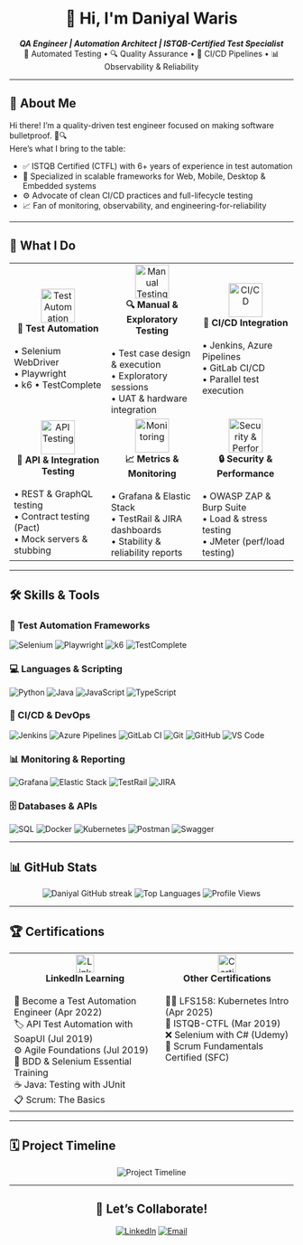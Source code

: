 <!--
  👋 Hello, I'm Daniyal Waris!
  QA Engineer ensuring delivery of high-reliability software and systems.
-->

<h1 align="center">👋 Hi, I'm Daniyal Waris</h1>
<p align="center">
  <em><strong>QA Engineer | Automation Architect | ISTQB-Certified Test Specialist</strong></em><br/>
  🧪 Automated Testing • 🔍 Quality Assurance • 🔄 CI/CD Pipelines • 📊 Observability & Reliability
</p>

---

## 🚀 About Me

Hi there! I’m a quality-driven test engineer focused on making software bulletproof. 🧠🔍  
Here’s what I bring to the table:

- ✅ ISTQB Certified (CTFL) with 6+ years of experience in test automation  
- 🧪 Specialized in scalable frameworks for Web, Mobile, Desktop & Embedded systems  
- ⚙️ Advocate of clean CI/CD practices and full-lifecycle testing  
- 📈 Fan of monitoring, observability, and engineering-for-reliability  

---

## 🔧 What I Do

<table>
  <tr>
    <td align="center" width="320" height="220">
      <img src="https://cdn-icons-png.flaticon.com/128/3590/3590556.png" width="60" alt="Test Automation"/><br>
      <strong>🧪 Test Automation</strong><br><br>
      <div align="left">
        • Selenium WebDriver<br>
        • Playwright <br>
        • k6
        • TestComplete
      </div>
    </td>
    <td align="center" width="320" height="220">
      <img src="https://cdn-icons-png.flaticon.com/128/2711/2711401.png" width="60" alt="Manual Testing"/><br>
      <strong>🔍 Manual & Exploratory Testing</strong><br><br>
      <div align="left">
        • Test case design & execution<br>
        • Exploratory sessions<br>
        • UAT & hardware integration
      </div>
    </td>
    <td align="center" width="320" height="220">
      <img src="https://cdn-icons-png.flaticon.com/128/833/833524.png" width="60" alt="CI/CD"/><br>
      <strong>🔄 CI/CD Integration</strong><br><br>
      <div align="left">
        • Jenkins, Azure Pipelines<br>
        • GitLab CI/CD<br>
        • Parallel test execution
      </div>
    </td>
  </tr>
  <tr>
    <td align="center" width="320" height="220">
      <img src="https://cdn-icons-png.flaticon.com/128/1170/1170576.png" width="60" alt="API Testing"/><br>
      <strong>🔗 API & Integration Testing</strong><br><br>
      <div align="left">
        • REST & GraphQL testing<br>
        • Contract testing (Pact)<br>
        • Mock servers & stubbing
      </div>
    </td>
    <td align="center" width="320" height="220">
      <img src="https://cdn-icons-png.flaticon.com/128/3176/3176295.png" width="60" alt="Monitoring"/><br>
      <strong>📈 Metrics & Monitoring</strong><br><br>
      <div align="left">
        • Grafana & Elastic Stack<br>
        • TestRail & JIRA dashboards<br>
        • Stability & reliability reports
      </div>
    </td>
    <td align="center" width="320" height="220">
      <img src="https://cdn-icons-png.flaticon.com/128/2910/2910795.png" width="60" alt="Security & Performance"/><br>
      <strong>🔒 Security & Performance</strong><br><br>
      <div align="left">
        • OWASP ZAP & Burp Suite<br>
        • Load & stress testing<br>
        • JMeter (perf/load testing)
      </div>
    </td>
  </tr>
</table>

---

## 🛠️ Skills & Tools

### 🧪 Test Automation Frameworks  
![Selenium](https://img.shields.io/badge/Selenium-430098?style=for-the-badge&logo=selenium&logoColor=white)
![Playwright](https://img.shields.io/badge/Playwright-000000?style=for-the-badge&logo=playwright&logoColor=white)
![k6](https://img.shields.io/badge/k6-00aaff?style=for-the-badge&logo=k6&logoColor=white)
![TestComplete](https://img.shields.io/badge/TestComplete-ff7b00?style=for-the-badge&logo=testcomplete&logoColor=white)

### 💻 Languages & Scripting  
![Python](https://img.shields.io/badge/Python-3776AB?style=for-the-badge&logo=python&logoColor=white)
![Java](https://img.shields.io/badge/Java-007396?style=for-the-badge&logo=java&logoColor=white)
![JavaScript](https://img.shields.io/badge/JavaScript-F7DF1E?style=for-the-badge&logo=javascript&logoColor=black)
![TypeScript](https://img.shields.io/badge/TypeScript-007acc?style=for-the-badge&logo=typescript&logoColor=white)

### 🚀 CI/CD & DevOps  
![Jenkins](https://img.shields.io/badge/Jenkins-d24939?style=for-the-badge&logo=jenkins&logoColor=white)
![Azure Pipelines](https://img.shields.io/badge/Azure_Pipelines-0078d4?style=for-the-badge&logo=azurepipelines&logoColor=white)
![GitLab CI](https://img.shields.io/badge/GitLab_CI-fc6d26?style=for-the-badge&logo=gitlab&logoColor=white)
![Git](https://img.shields.io/badge/Git-F05032?style=for-the-badge&logo=git&logoColor=white)
![GitHub](https://img.shields.io/badge/GitHub-181717?style=for-the-badge&logo=github&logoColor=white)
![VS Code](https://img.shields.io/badge/VS_Code-007ACC?style=for-the-badge&logo=visual-studio-code&logoColor=white)

### 📊 Monitoring & Reporting  
![Grafana](https://img.shields.io/badge/Grafana-f46800?style=for-the-badge&logo=grafana&logoColor=white)
![Elastic Stack](https://img.shields.io/badge/Elastic_Stack-005571?style=for-the-badge&logo=elastic&logoColor=white)
![TestRail](https://img.shields.io/badge/TestRail-02569b?style=for-the-badge&logo=testrail&logoColor=white)
![JIRA](https://img.shields.io/badge/JIRA-0052cc?style=for-the-badge&logo=jira&logoColor=white)

### 🗄️ Databases & APIs  
![SQL](https://img.shields.io/badge/SQL-4479A1?style=for-the-badge&logo=mysql&logoColor=white)
![Docker](https://img.shields.io/badge/Docker-2496ED?style=for-the-badge&logo=docker&logoColor=white)
![Kubernetes](https://img.shields.io/badge/Kubernetes-326ce5?style=for-the-badge&logo=kubernetes&logoColor=white)
![Postman](https://img.shields.io/badge/Postman-ff6c37?style=for-the-badge&logo=postman&logoColor=white)
![Swagger](https://img.shields.io/badge/Swagger-85EA2D?style=for-the-badge&logo=swagger&logoColor=black)

---

## 📊 GitHub Stats

<p align="center">
  <img src="https://github-readme-streak-stats.herokuapp.com/?user=daniyalwaris&theme=radical" alt="Daniyal GitHub streak" />
  <img src="https://github-readme-stats.vercel.app/api/top-langs/?username=daniyalwaris&layout=compact&theme=dark" alt="Top Languages"/>
  <img src="https://komarev.com/ghpvc/?username=daniyalwaris&label=Profile%20views&color=blueviolet&style=flat" alt="Profile Views"/>
</p>

---

## 🏆 Certifications

<table>
  <tr>
    <td align="center" valign="top">
      <img src="https://cdn-icons-png.flaticon.com/128/174/174857.png" width="32" alt="LinkedIn Learning"/><br>
      <strong>LinkedIn Learning</strong><br><br>
      <div align="left">
        🍕 Become a Test Automation Engineer (Apr 2022)<br>
        🏷️ API Test Automation with SoapUI (Jul 2019)<br>
        ⚙️ Agile Foundations (Jul 2019)<br>
        🧩 BDD & Selenium Essential Training<br>
        ☕ Java: Testing with JUnit<br>
        📋 Scrum: The Basics<br>
      </div>
    </td>
    <td align="center" valign="top">
      <img src="./assets/certificate.png" width="32" alt="Certifications"/>
      <br>
      <strong>Other Certifications</strong><br><br>
      <div align="left">
        🧑‍🏫 LFS158: Kubernetes Intro (Apr 2025)<br>
        🏅 ISTQB-CTFL (Mar 2019)<br>
        ❌ Selenium with C# (Udemy)<br>
        📄 Scrum Fundamentals Certified (SFC)<br>
      </div>
    </td>
  </tr>
</table>

---

## 🗓️ Project Timeline

<p align="center">
  <img src="https://raw.githubusercontent.com/daniyalwaris/daniyalwaris/main/assets/timeline.svg" alt="Project Timeline"/>
</p>

---

<h2 align="center">🤝 Let’s Collaborate!</h2>
<p align="center">
  <a href="https://linkedin.com/in/daniyalwaris" target="_blank"><img src="https://img.shields.io/badge/LinkedIn-0077B5?logo=linkedin&logoColor=white" alt="LinkedIn"/></a>
  <a href="mailto:daniyalwaris92@gmail.com"><img src="https://img.shields.io/badge/Email-D14836?logo=gmail&logoColor=white" alt="Email"/></a>
</p>